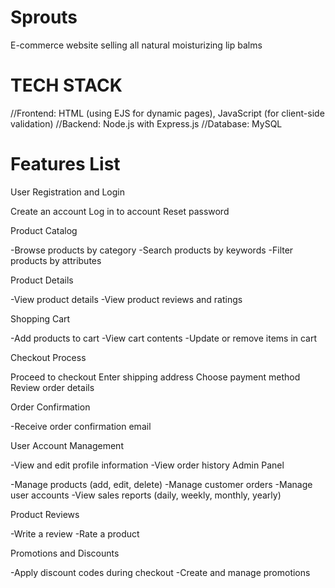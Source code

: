# Sprouts
E-commerce website selling all natural moisturizing lip balms

# TECH STACK

//Frontend: HTML (using EJS for dynamic pages), JavaScript (for client-side validation)
//Backend: Node.js with Express.js
//Database: MySQL

# Features List

User Registration and Login

  Create an account
  Log in to account
  Reset password

Product Catalog

-Browse products by category
-Search products by keywords
-Filter products by attributes

Product Details

-View product details
-View product reviews and ratings

Shopping Cart

-Add products to cart
-View cart contents
-Update or remove items in cart

Checkout Process

  Proceed to checkout
  Enter shipping address
  Choose payment method
  Review order details

Order Confirmation

-Receive order confirmation email

User Account Management

-View and edit profile information
-View order history 
Admin Panel

-Manage products (add, edit, delete)
-Manage customer orders
-Manage user accounts
-View sales reports (daily, weekly, monthly, yearly)

Product Reviews

-Write a review
-Rate a product

Promotions and Discounts

-Apply discount codes during checkout
-Create and manage promotions

